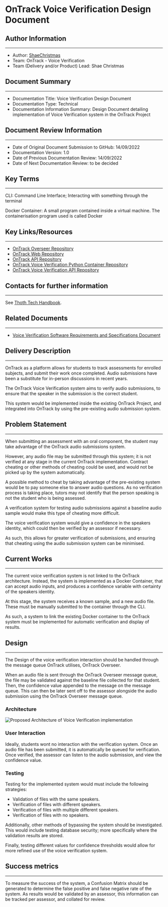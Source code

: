 # OnTrack Voice Verification Design Document

## Author Information

---

- Author: [ShaeChristmas](https://github.com/ShaeChristmas)
- Team: OnTrack - Voice Verification
- Team (Delivery and/or Product) Lead: Shae Christmas

## Document Summary

---

- Documentation Title: Voice Verification Design Document
- Documentation Type: Technical
- Documentation Information Summary: Design Document detailing implementation of Voice Verification
  system in the OnTrack Project

## Document Review Information

---

- Date of Original Document Submission to GitHub: 14/09/2022
- Documentation Version: 1.0
- Date of Previous Documentation Review: 14/09/2022
- Date of Next Documentation Review: to be decided

## Key Terms

---

CLI: Command Line Interface; Interacting with something through the terminal

Docker Container: A small program contained inside a virtual machine. The containerisation program
used is called Docker

## Key Links/Resources

---

- [OnTrack Overseer Repository](https://github.com/thoth-tech/doubtfire-overseer)
- [OnTrack Web Repository](https://github.com/thoth-tech/doubtfire-web)
- [OnTrack API Repository](https://github.com/thoth-tech/doubtfire-api)
- [OnTrack Voice Verification Python Container Repository](https://github.com/thoth-tech/speaker-verification)
- [OnTrack Voice Verification API Repository](https://github.com/thoth-tech/speaker-verification-api)

## Contacts for further information

---

See [Thoth Tech Handbook](https://github.com/thoth-tech/handbook/blob/main/README.md).

## Related Documents

---

- [Voice Verification Software Requirements and Specifications Document](Voice%20Verification%20SRS%20Document.md)

## Delivery Description

---

OnTrack as a platform allows for students to track assessments for enrolled subjects, and submit
their work once completed. Audio submissions have been a substitute for in-person discussions in
recent years.

The OnTrack Voice Verification system aims to verify audio submissions, to ensure that the speaker
in the submission is the correct student.

This system would be implemented inside the existing OnTrack Project, and integrated into OnTrack by
using the pre-existing audio submission system.

## Problem Statement

---

When submitting an assessment with an oral component, the student may take advantage of the OnTrack
audio submissions system.

However, any audio file may be submitted through this system; it is not verified at any stage in the
current OnTrack implementation. Contract cheating or other methods of cheating could be used, and
would not be picked up by the system automatically.

A possible method to cheat by taking advantage of the pre-existing system would be to pay someone
else to answer audio questions. As no verification process is taking place, tutors may not identify
that the person speaking is not the student who is being assessed.

A verification system for testing audio submissions against a baseline audio sample would make this
type of cheating more difficult.

The voice verification system would give a confidence in the speakers identity, which could then be
verified by an assessor if necessary.

As such, this allows for greater verification of submissions, and ensuring that cheating using the
audio submission system can be minimised.

## Current Works

---

The current voice verification system is not linked to the OnTrack architecture. Instead, the system
is implemented as a Docker Container, that can accept audio inputs, and produces a confidence
variable with certainty of the speakers identity.

At this stage, the system receives a known sample, and a new audio file. These must be manually
submitted to the container through the CLI.

As such, a system to link the existing Docker container to the OnTrack system must be implemented
for automatic verification and display of results.

## Design

---

The Design of the voice verification interaction should be handled through the message queue OnTrack
utilises, OnTrack Overseer.

When an audio file is sent through the OnTrack Overseer message queue, the file may be validated
against the baseline file collected for that student. Then, the confidence value appended to the
message on the message queue. This can then be later sent off to the assessor alongside the audio
submission using the OnTrack Overseer message queue.

### Architecture

![Proposed Architecture of Voice Verification implementation](Research%20&%20Findings/images/Voice-Verification-Architecture-Diagram.png)

### User Interaction

Ideally, students wont no interaction with the verification system. Once an audio file has been
submitted, it is automatically be queued for verification. Once verified, the assessor can listen to
the audio submission, and view the confidence value.

### Testing

Testing for the implemented system would must include the following strategies:

- Validation of files with the same speakers.
- Verification of files with different speakers.
- Verification of files with multiple different speakers.
- Verification of files with no speakers.

Additionally, other methods of bypassing the system should be investigated. This would include
testing database security; more specifically where the validation results are stored.

Finally, testing different values for confidence thresholds would allow for more refined use of the
voice verification system.

## Success metrics

---

To measure the success of the system, a Confusion Matrix should be generated to determine the false
positive and false negative rate of the system. As results would be validated by an assessor, this
information can be tracked per assessor, and collated for review.
